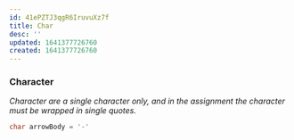 ```yaml
---
id: 41ePZTJ3qgR6IruvuXz7f
title: Char
desc: ''
updated: 1641377726760
created: 1641377726760
---
```


### Character

_Character are a single character only, and in the assignment the character must be wrapped in single quotes._

```cpp
char arrowBody = '-'
```
